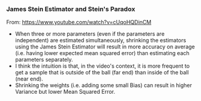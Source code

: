 ### James Stein Estimator and Stein's Paradox

From: https://www.youtube.com/watch?v=cUqoHQDinCM

- When three or more parameters (even if the parameters are independent) are estimated simultaneously, shrinking the estimators using the James Stein Estimator will result in more accuracy on average (i.e. having lower expected mean squared error) than estimating each parameters separately.
- I think the intuition is that, in the video's context, it is more frequent to get a sample that is outside of the ball (far end) than inside of the ball (near end).
- Shrinking the weights (i.e. adding some small Bias) can result in higher Variance but lower Mean Squared Error.
